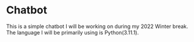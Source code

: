 # Chatbot
This is a simple chatbot I will be working on during my 2022 Winter break. The language I will be primarily using is Python(3.11.1).
